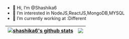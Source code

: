 - 👋 Hi, I’m @Shashika6
- 👀 I’m interested in NodeJS,ReactJS,MongoDB,MYSQL
- 🌱 I’m currently working at :Different


| <a href="https://github.com/shashika6"><img align="center" src="https://github-readme-stats.vercel.app/api?username=shashika6&show_icons=true&include_all_commits=true&theme=buefy&hide_border=true" alt="shashika6's github stats" /></a> | <a href="https://github.com/shashika6"><img align="center" src="https://github-readme-stats.vercel.app/api/top-langs/?username=shashika6&layout=compact&theme=buefy&hide_border=true" /></a> |
| ------------- | ------------- |

<!---
Shashika6/Shashika6 is a ✨ special ✨ repository because its `README.md` (this file) appears on your GitHub profile.
You can click the Preview link to take a look at your changes.
--->
